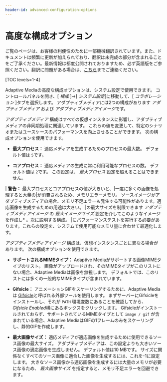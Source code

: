 ```yaml
---
header-id: advanced-configuration-options
---
```


# 高度な構成オプション

<p class="alert alert-info"><span class="wysiwyg-color-blue120">ご覧のページは、お客様の利便性のために一部機械翻訳されています。また、ドキュメントは頻繁に更新が加えられており、翻訳は未完成の部分が含まれることをご了承ください。最新情報は都度公開されておりますため、必ず英語版をご参照ください。翻訳に問題がある場合は、<a href="mailto:support-content-jp@liferay.com">こちら</a>までご連絡ください。</span></p>

[TOC levels=1-4]

Adaptive Mediaの高度な構成オプションは、システム設定で使用できます。 コントロールパネルを開き、[ *構成* ]→[ *システム設定*]に移動して、[ *コラボレーション* ]タブを選択します。 アダプティブメディアには2つの構成があります *アダプティブメディア* および *アダプティブメディアイメージ*です。

*アダプティブメディア* 構成はすべての仮想インスタンスに影響し、アダプティブメディアの非同期処理に関連しています。 これらの値を変更して、特定のシナリオまたはユースケースのパフォーマンスを向上させることができます。 次の構成オプションを使用できます。

  - **最大プロセス：** 適応メディアを生成するためのプロセスの最大数。 デフォルト値は `5`です。

  - **コアプロセス：** 適応メディアの生成に常に利用可能なプロセスの数。 デフォルト値は `2`です。 この設定は、 *最大プロセス* 設定を超えることはできません。

| **警告：** 最大プロセスとコアプロセスの値が大きいと、|一度に多くの画像を処理すると大量の|が消費されるため、メモリエラーメモリ。 ソースイメージがアダプティブメディアの場合、メモリ不足エラーも発生する可能性があります。適応画像を生成するための用途は大きい。 |の最大サイズを制限できます *アダプティブメディアイメージ* の *最大イメージサイズ* 設定を介してこのようなイメージを作成し* 。次に説明する構成。 |にパフォーマンステストを実行する必要があります。これらの設定を、システムで使用可能なメモリ量に合わせて最適化します。</p>

*アダプティブメディアイメージ* 構成は、仮想インスタンスごとに異なる場合があります。 次の構成オプションを使用できます。

  - **サポートされるMIMEタイプ：** Adaptive Mediaがサポートする画像MIMEタイプのリスト。 画像がアップロードされ、そのMIMEタイプがこのリストにない場合、Adaptive Mediaは画像を無視します。 デフォルトでは、このリストには多くの一般的なMIMEタイプが含まれています。

  - **Gifsicle：** アニメーションGIFをスケーリングするために、Adaptive Mediaは [Gifsicle](https://www.lcdf.org/gifsicle/)と呼ばれる外部ツールを使用します。 まずサーバーにGifsicleをインストールし、それが `PATH` 環境変数にあることを確認してから、 *Gifsicle Enabled*横にあるボックスをクリックします。 Gifsicleがインストールされておらず、サポートされているMIMEタイプとして `image / gif` が含まれている場合、Adaptive MediaはGIFの1フレームのみをスケーリングし、静的GIFを作成します。

  - **最大画像サイズ：** 適応メディアが適応画像を生成するために使用できるソース画像の最大サイズ。 アダプティブメディアは、この設定よりも大きいソース画像の適応画像を生成しません。 デフォルト値は10 MBです。 サイズに関係なくすべてのソース画像に適合した画像を生成するには、これを-1に設定します。 大きなソース画像から適応画像を生成するには大量のメモリが必要になるため、 *最大画像サイズ* を指定すると、メモリ不足エラーを回避できます。
